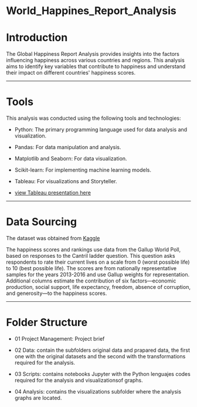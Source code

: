 # World_Happines_Report_Analysis

# Introduction 

The Global Happiness Report Analysis provides insights into the factors influencing happiness across various countries and regions. This analysis aims to identify key variables that contribute to happiness and understand their impact on different countries' happiness scores.

---

# Tools 

This analysis was conducted using the following tools and technologies:
- Python: The primary programming language used for data analysis and visualization.
- Pandas: For data manipulation and analysis.
- Matplotlib and Seaborn: For data visualization.
- Scikit-learn: For implementing machine learning models.
- Tableau: For visualizations and Storyteller.

- [view Tableau presentation here](https://public.tableau.com/app/profile/juan.carlos.coronado.orrego/viz/Book1_17174100104270/Story1?publish=yes)

---

# Data Sourcing
The dataset was obtained from [Kaggle](https://www.kaggle.com/datasets/unsdsn/world-happiness)

The happiness scores and rankings use data from the Gallup World Poll, based on responses to the Cantril ladder question. This question asks respondents to rate their current lives on a scale from 0 (worst possible life) to 10 (best possible life). The scores are from nationally representative samples for the years 2013-2016 and use Gallup weights for representation. Additional columns estimate the contribution of six factors—economic production, social support, life expectancy, freedom, absence of corruption, and generosity—to the happiness scores.

---

# Folder Structure

- 01 Project Management: Project brief

- 02 Data: contain the subfolders original data and prapared data, the first one with the original datasets and the second with the transformations required for the analysis.

- 03 Scripts: contains notebooks Jupyter with the Python lenguajes  codes required for the analysis and visualizationsof graphs.

- 04 Analysis: contains the visualizations subfolder where the analysis graphs are located. 


  

